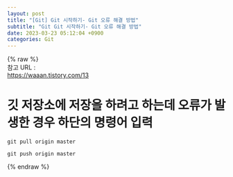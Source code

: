 ```yaml
---  
layout: post  
title: "[Git] Git 시작하기- Git 오류 해결 방법"  
subtitle: "Git Git 시작하기- Git 오류 해결 방법"  
date: 2023-03-23 05:12:04 +0900  
categories: Git  
---  
```

{% raw %}  
참고 URL :   
	https://waaan.tistory.com/13  
  
# 깃 저장소에 저장을 하려고 하는데 오류가 발생한 경우 하단의 명령어 입력  
	  
	git pull origin master   
  
	git push origin master  
  
  
{% endraw %}